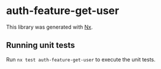 # auth-feature-get-user

This library was generated with [Nx](https://nx.dev).

## Running unit tests

Run `nx test auth-feature-get-user` to execute the unit tests.

